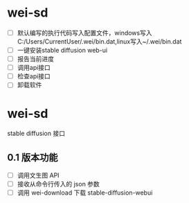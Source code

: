 # wei-sd

- [ ] 默认编写的执行代码写入配置文件，windows写入C:/Users/CurrentUser/.wei/bin.dat,linux写入~/.wei/bin.dat
- [ ] 一键安装stable diffusion web-ui
- [ ] 报告当前进度
- [ ] 调用api接口
- [ ] 检查api接口
- [ ] 卸载软件

# wei-sd
stable diffusion 接口

## 0.1 版本功能

- [ ] 调用文生图 API
- [ ] 接收从命令行传入的 json 参数
- [ ] 调用 wei-download 下载 stable-diffusion-webui